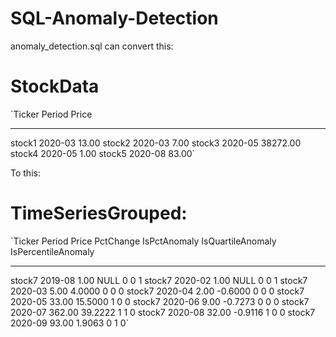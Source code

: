 # SQL-Anomaly-Detection

anomaly_detection.sql can convert this:

StockData
=====================================
`Ticker     Period   Price
---------- -------- -------------
stock1     2020-03  13.00
stock2     2020-03  7.00
stock3     2020-05  38272.00
stock4     2020-05  1.00
stock5     2020-08  83.00`
 
 To this:
 
 TimeSeriesGrouped:
 ==========================================
`Ticker      Period   Price  PctChange  IsPctAnomaly  IsQuartileAnomaly  IsPercentileAnomaly
------------ -------- ------ ---------- ------------- ------------------ ----------------
stock7       2019-08  1.00   NULL       0             0                  1
stock7       2020-02  1.00   NULL       0             0                  1
stock7       2020-03  5.00   4.0000     0             0                  0
stock7       2020-04  2.00   -0.6000    0             0                  0
stock7       2020-05  33.00  15.5000    1             0                  0
stock7       2020-06  9.00   -0.7273    0             0                  0
stock7       2020-07  362.00 39.2222    1             1                  0
stock7       2020-08  32.00  -0.9116    1             0                  0
stock7       2020-09  93.00  1.9063     0             1                  0`
